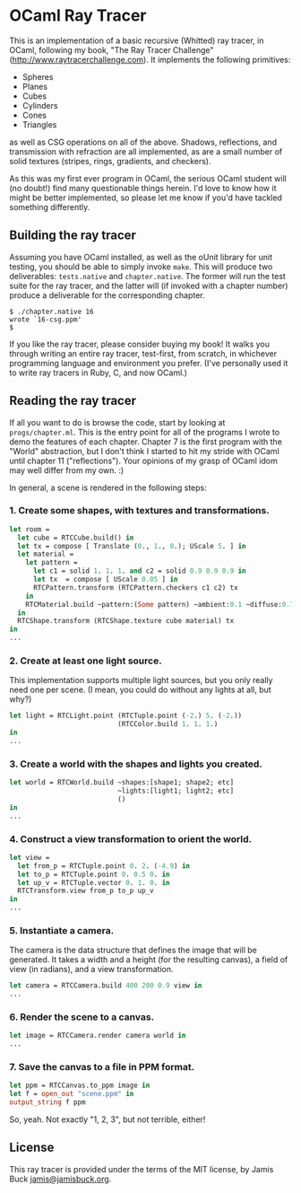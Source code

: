 # OCaml Ray Tracer

This is an implementation of a basic recursive (Whitted) ray tracer,
in OCaml, following my book, "The Ray Tracer Challenge" (http://www.raytracerchallenge.com). It implements the following primitives:

* Spheres
* Planes
* Cubes
* Cylinders
* Cones
* Triangles

as well as CSG operations on all of the above. Shadows, reflections, and transmission with refraction are all implemented, as are a small number of solid textures (stripes, rings, gradients, and checkers).

As this was my first ever program in OCaml, the serious OCaml student will (no doubt!) find many questionable things herein. I'd love to know how it might be better implemented, so please let me know if you'd have tackled something differently.


## Building the ray tracer

Assuming you have OCaml installed, as well as the oUnit library for unit testing, you should be able to simply invoke `make`. This will produce two deliverables: `tests.native` and `chapter.native`. The former will run the test suite for the ray tracer, and the latter will (if invoked with a chapter number) produce a deliverable for the corresponding chapter.

~~~
$ ./chapter.native 16
wrote `16-csg.ppm'
$
~~~


If you like the ray tracer, please consider buying my book! It walks you through writing an entire ray tracer, test-first, from scratch, in whichever programming language and environment you prefer. (I've personally used it to write ray tracers in Ruby, C, and now OCaml.)


## Reading the ray tracer

If all you want to do is browse the code, start by looking at `progs/chapter.ml`. This is the entry point for all of the programs I wrote to demo the features of each chapter. Chapter 7 is the first program with the "World" abstraction, but I don't think I started to hit my stride with OCaml until chapter 11 ("reflections"). Your opinions of my grasp of OCaml idom may well differ from my own. :)

In general, a scene is rendered in the following steps:

### 1. Create some shapes, with textures and transformations.

~~~ocaml
let room =
  let cube = RTCCube.build() in
  let tx = compose [ Translate (0., 1., 0.); UScale 5. ] in
  let material =
    let pattern =
      let c1 = solid 1. 1. 1. and c2 = solid 0.9 0.9 0.9 in
      let tx  = compose [ UScale 0.05 ] in
      RTCPattern.transform (RTCPattern.checkers c1 c2) tx
    in
    RTCMaterial.build ~pattern:(Some pattern) ~ambient:0.1 ~diffuse:0.7 ~reflective:0.05 ()
  in
  RTCShape.transform (RTCShape.texture cube material) tx
in
...
~~~

### 2. Create at least one light source.

This implementation supports multiple light sources, but you only really need
one per scene. (I mean, you could do without any lights at all, but why?)

~~~ocaml
let light = RTCLight.point (RTCTuple.point (-2.) 5. (-2.))
                           (RTCColor.build 1. 1. 1.)
in
...
~~~

### 3. Create a world with the shapes and lights you created.

~~~ocaml
let world = RTCWorld.build ~shapes:[shape1; shape2; etc]
                           ~lights:[light1; light2; etc]
                           ()
in
...
~~~

### 4. Construct a view transformation to orient the world.

~~~ocaml
let view =
  let from_p = RTCTuple.point 0. 2. (-4.9) in
  let to_p = RTCTuple.point 0. 0.5 0. in
  let up_v = RTCTuple.vector 0. 1. 0. in
  RTCTransform.view from_p to_p up_v
in
...
~~~

### 5. Instantiate a camera.

The camera is the data structure that defines the image that will be generated.
It takes a width and a height (for the resulting canvas), a field of view
(in radians), and a view transformation.

~~~ocaml
let camera = RTCCamera.build 400 200 0.9 view in
...
~~~

### 6. Render the scene to a canvas.

~~~ocaml
let image = RTCCamera.render camera world in
...
~~~

### 7. Save the canvas to a file in PPM format.

~~~ocaml
let ppm = RTCCanvas.to_ppm image in
let f = open_out "scene.ppm" in
output_string f ppm
~~~

So, yeah. Not exactly "1, 2, 3", but not terrible, either!


## License

This ray tracer is provided under the terms of the MIT license, by Jamis Buck <jamis@jamisbuck.org>.
